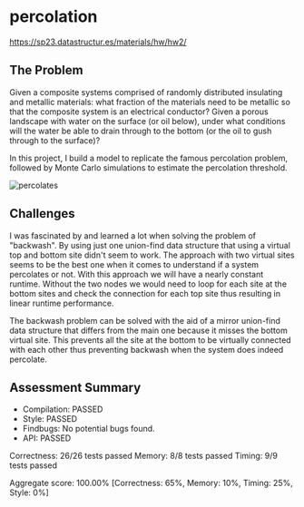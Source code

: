 # percolation
https://sp23.datastructur.es/materials/hw/hw2/


## The Problem 

Given a composite systems comprised of randomly distributed insulating and metallic materials: what fraction of the materials need to be metallic so that the composite system is an electrical conductor? Given a porous landscape with water on the surface (or oil below), under what conditions will the water be able to drain through to the bottom (or the oil to gush through to the surface)?

In this project, I build a model to replicate the famous percolation problem, followed by Monte Carlo simulations to estimate the percolation threshold.

![percolates](https://user-images.githubusercontent.com/112449798/228905488-d9632906-e43f-4078-98bd-67e66f738f2c.png)


## Challenges 

I was fascinated by and learned a lot when solving the problem of "backwash". By using just one union-find data structure that using a virtual top and bottom site didn't seem to work. The approach with two virtual sites seems to be the best one when it comes to understand if a system percolates or not. With this approach we will have a nearly constant runtime. Without the two nodes we would need to loop for each site at the bottom sites and check the connection for each top site thus resulting in linear runtime performance. 

The backwash problem can be solved with the aid of a mirror union-find data structure that differs from the main one because it misses the bottom virtual site. This prevents all the site at the bottom to be virtually connected with each other thus preventing backwash when the system does indeed percolate.


## Assessment Summary 

- Compilation: PASSED
- Style: PASSED
- Findbugs: No potential bugs found.
- API: PASSED

Correctness: 26/26 tests passed
Memory: 8/8 tests passed
Timing: 9/9 tests passed

Aggregate score: 100.00% [Correctness: 65%, Memory: 10%, Timing: 25%, Style: 0%]

